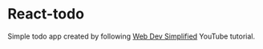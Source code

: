 # React-todo 

Simple todo app created by following [Web Dev Simplified](https://www.youtube.com/watch?v=Rh3tobg7hEo) YouTube tutorial.

